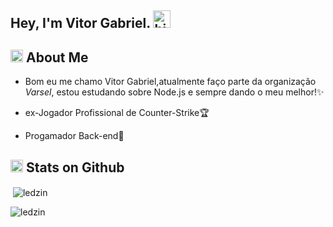 ## Hey, I'm Vitor Gabriel. <img src="https://user-images.githubusercontent.com/1303154/88677602-1635ba80-d120-11ea-84d8-d263ba5fc3c0.gif" width="28px" alt="hi">
 ## <img src="https://cdn.discordapp.com/emojis/864817657479692298.gif?v=1" width="20px" alt="hi">  About Me
 * Bom eu me chamo Vitor Gabriel,atualmente faço parte da organização *Varsel*, estou estudando sobre Node.js e sempre dando o meu melhor!✨
 
 * ex-Jogador Profissional de Counter-Strike🏆

 * Progamador Back-end🤩
 
 
## <img src="https://cdn.discordapp.com/emojis/864816587298439189.gif?v=1" width="20px" alt="hi">  Stats on Github
<p>&nbsp;<img align="center" src="https://github-readme-stats.vercel.app/api?username=ledzin&show_icons=true&locale=en" alt="ledzin" /></p> 
<p><img align="center" src="https://github-readme-streak-stats.herokuapp.com/?user=ledzin" alt="ledzin" /></p>

